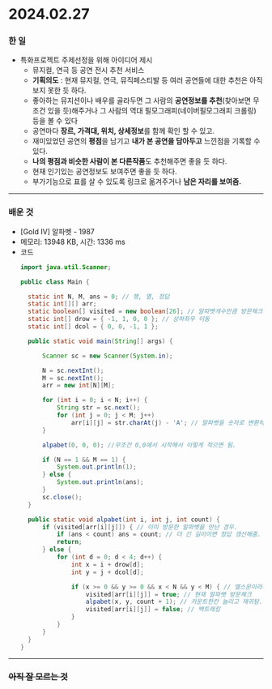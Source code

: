 # 2024.02.27

### 한 일
- 특화프로젝트 주제선정을 위해 아이디어 제시
  - 뮤지컬, 연극 등 공연 전시 추천 서비스
  - **기획의도** : 현재 뮤지컬, 연극, 뮤직페스티발 등 여러 공연들에 대한 추천은 아직 보지 못한 듯 하다.
  - 좋아하는 뮤지션이나 배우를 골라두면 그 사람의 **공연정보를 추천**(찾아보면 무조건 있을 듯)해주거나 그 사람의 역대 필모그래피(네이버필모그래피 크롤링) 등을 볼 수 있다
  - 공연마다 **장르, 가격대, 위치, 상세정보**를 함께 확인 할 수 있고.
  - 재미있었던 공연의 **평점**을 남기고 **내가 본 공연을 담아두고** 느낀점을 기록할 수 있다.
  - **나의 평점과 비슷한 사람이 본 다른작품**도 추천해주면 좋을 듯 하다.
  - 현재 인기있는 공연정보도 보여주면 좋을 듯 하다.
  - 부가기능으로 표를 살 수 있도록 링크로 옮겨주거나 **남은 자리를 보여줌.**

---

### 배운 것
- [Gold IV] 알파벳 - 1987
- 메모리: 13948 KB, 시간: 1336 ms
- 코드
  ```java
  import java.util.Scanner;
  
  public class Main {
  
  	static int N, M, ans = 0; // 행, 열, 정답
  	static int[][] arr;
  	static boolean[] visited = new boolean[26]; // 알파벳개수만큼 방문체크 배열
  	static int[] drow = { -1, 1, 0, 0 }; // 상하좌우 이동 
  	static int[] dcol = { 0, 0, -1, 1 }; 
  
  	public static void main(String[] args) {
  
  		Scanner sc = new Scanner(System.in);
  
  		N = sc.nextInt();
  		M = sc.nextInt();
  		arr = new int[N][M];
  
  		for (int i = 0; i < N; i++) {
  			String str = sc.next();
  			for (int j = 0; j < M; j++)
  				arr[i][j] = str.charAt(j) - 'A'; // 알파벳을 숫자로 변환하여 배열에 저장
  		}
  
  		alpabet(0, 0, 0); //무조건 0,0에서 시작해서 이렇게 적으면 됨.
  
  		if (N == 1 && M == 1) {
  			System.out.println(1);
  		} else {			
  			System.out.println(ans);
  		}
  		sc.close();
  	}
  
  	public static void alpabet(int i, int j, int count) {
  		if (visited[arr[i][j]]) { // 이미 방문한 알파벳을 만난 경우.
  			if (ans < count) ans = count; // 더 긴 길이이면 정답 갱신해줌.
  			return;
  		} else {
  			for (int d = 0; d < 4; d++) {
  				int x = i + drow[d];
  				int y = j + dcol[d];
  
  				if (x >= 0 && y >= 0 && x < N && y < M) { // 엘스문이라서 범위내에 있는 것만 확인하면 됨.
  					visited[arr[i][j]] = true; // 현재 알파벳 방문체크 
  					alpabet(x, y, count + 1); // 카운트한칸 늘리고 재귀탐.
  					visited[arr[i][j]] = false; // 백트래킹 
  				}
  			}
  		}
  	}
  }

---

### ~~아직 잘 모르는 것~~
